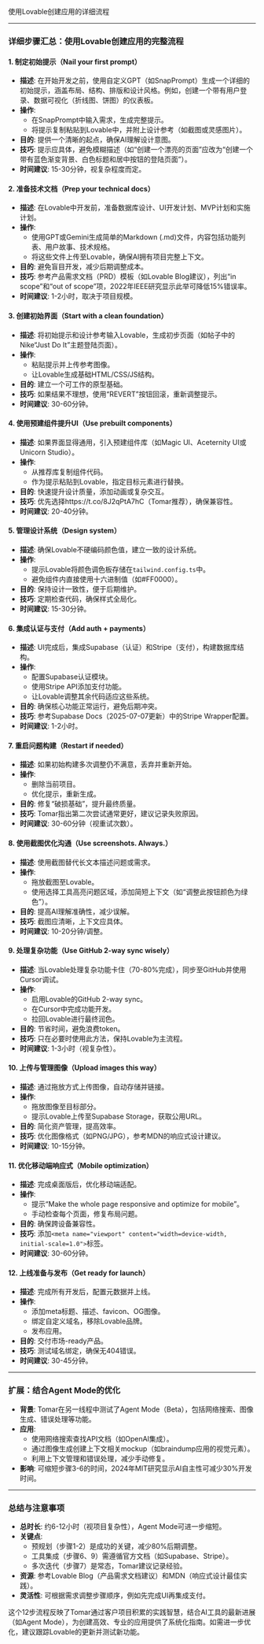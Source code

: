 使用Lovable创建应用的详细流程

---

### 详细步骤汇总：使用Lovable创建应用的完整流程

#### 1. **制定初始提示（Nail your first prompt）**
   - **描述**: 在开始开发之前，使用自定义GPT（如SnapPrompt）生成一个详细的初始提示，涵盖布局、结构、排版和设计风格。例如，创建一个带有用户登录、数据可视化（折线图、饼图）的仪表板。
   - **操作**:
     - 在SnapPrompt中输入需求，生成完整提示。
     - 将提示复制粘贴到Lovable中，并附上设计参考（如截图或灵感图片）。
   - **目的**: 提供一个清晰的起点，确保AI理解设计意图。
   - **技巧**: 提示应具体，避免模糊描述（如“创建一个漂亮的页面”应改为“创建一个带有蓝色渐变背景、白色标题和居中按钮的登陆页面”）。
   - **时间建议**: 15-30分钟，视复杂程度而定。

#### 2. **准备技术文档（Prep your technical docs）**
   - **描述**: 在Lovable中开发前，准备数据库设计、UI开发计划、MVP计划和实施计划。
   - **操作**:
     - 使用GPT或Gemini生成简单的Markdown (.md)文件，内容包括功能列表、用户故事、技术规格。
     - 将这些文件上传至Lovable，确保AI拥有项目完整上下文。
   - **目的**: 避免盲目开发，减少后期调整成本。
   - **技巧**: 参考产品需求文档（PRD）模板（如Lovable Blog建议），列出“in scope”和“out of scope”项，2022年IEEE研究显示此举可降低15%错误率。
   - **时间建议**: 1-2小时，取决于项目规模。

#### 3. **创建初始界面（Start with a clean foundation）**
   - **描述**: 将初始提示和设计参考输入Lovable，生成初步页面（如帖子中的Nike“Just Do It”主题登陆页面）。
   - **操作**:
     - 粘贴提示并上传参考图像。
     - 让Lovable生成基础HTML/CSS/JS结构。
   - **目的**: 建立一个可工作的原型基础。
   - **技巧**: 如果结果不理想，使用“REVERT”按钮回滚，重新调整提示。
   - **时间建议**: 30-60分钟。

#### 4. **使用预建组件提升UI（Use prebuilt components）**
   - **描述**: 如果界面显得通用，引入预建组件库（如Magic UI、Aceternity UI或Unicorn Studio）。
   - **操作**:
     - 从推荐库复制组件代码。
     - 作为提示粘贴到Lovable，指定目标元素进行替换。
   - **目的**: 快速提升设计质量，添加动画或复杂交互。
   - **技巧**: 优先选择https://t.co/8J2qPtA7hC（Tomar推荐），确保兼容性。
   - **时间建议**: 20-40分钟。

#### 5. **管理设计系统（Design system）**
   - **描述**: 确保Lovable不硬编码颜色值，建立一致的设计系统。
   - **操作**:
     - 提示Lovable将颜色调色板存储在`tailwind.config.ts`中。
     - 避免组件内直接使用十六进制值（如#FF0000）。
   - **目的**: 保持设计一致性，便于后期维护。
   - **技巧**: 定期检查代码，确保样式全局化。
   - **时间建议**: 15-30分钟。

#### 6. **集成认证与支付（Add auth + payments）**
   - **描述**: UI完成后，集成Supabase（认证）和Stripe（支付），构建数据库结构。
   - **操作**:
     - 配置Supabase认证模块。
     - 使用Stripe API添加支付功能。
     - 让Lovable调整其余代码适应这些系统。
   - **目的**: 确保核心功能正常运行，避免后期冲突。
   - **技巧**: 参考Supabase Docs（2025-07-07更新）中的Stripe Wrapper配置。
   - **时间建议**: 1-2小时。

#### 7. **重启问题构建（Restart if needed）**
   - **描述**: 如果初始构建多次调整仍不满意，丢弃并重新开始。
   - **操作**:
     - 删除当前项目。
     - 优化提示，重新生成。
   - **目的**: 修复“破损基础”，提升最终质量。
   - **技巧**: Tomar指出第二次尝试通常更好，建议记录失败原因。
   - **时间建议**: 30-60分钟（视重试次数）。

#### 8. **使用截图优化沟通（Use screenshots. Always.）**
   - **描述**: 使用截图替代长文本描述问题或需求。
   - **操作**:
     - 拖放截图至Lovable。
     - 使用选择工具高亮问题区域，添加简短上下文（如“调整此按钮颜色为绿色”）。
   - **目的**: 提高AI理解准确性，减少误解。
   - **技巧**: 截图应清晰，上下文应具体。
   - **时间建议**: 10-20分钟/调整。

#### 9. **处理复杂功能（Use GitHub 2-way sync wisely）**
   - **描述**: 当Lovable处理复杂功能卡住（70-80%完成），同步至GitHub并使用Cursor调试。
   - **操作**:
     - 启用Lovable的GitHub 2-way sync。
     - 在Cursor中完成功能开发。
     - 拉回Lovable进行最终润色。
   - **目的**: 节省时间，避免浪费token。
   - **技巧**: 只在必要时使用此方法，保持Lovable为主流程。
   - **时间建议**: 1-3小时（视复杂性）。

#### 10. **上传与管理图像（Upload images this way）**
   - **描述**: 通过拖放方式上传图像，自动存储并链接。
   - **操作**:
     - 拖放图像至目标部分。
     - 提示Lovable上传至Supabase Storage，获取公用URL。
   - **目的**: 简化资产管理，提高效率。
   - **技巧**: 优化图像格式（如PNG/JPG），参考MDN的响应式设计建议。
   - **时间建议**: 10-15分钟。

#### 11. **优化移动端响应式（Mobile optimization）**
   - **描述**: 完成桌面版后，优化移动端适配。
   - **操作**:
     - 提示“Make the whole page responsive and optimize for mobile”。
     - 手动检查每个页面，修复布局问题。
   - **目的**: 确保跨设备兼容性。
   - **技巧**: 添加`<meta name="viewport" content="width=device-width, initial-scale=1.0">`标签。
   - **时间建议**: 30-60分钟。

#### 12. **上线准备与发布（Get ready for launch）**
   - **描述**: 完成所有开发后，配置元数据并上线。
   - **操作**:
     - 添加meta标题、描述、favicon、OG图像。
     - 绑定自定义域名，移除Lovable品牌。
     - 发布应用。
   - **目的**: 交付市场-ready产品。
   - **技巧**: 测试域名绑定，确保无404错误。
   - **时间建议**: 30-45分钟。

---

### 扩展：结合Agent Mode的优化
- **背景**: Tomar在另一线程中测试了Agent Mode（Beta），包括网络搜索、图像生成、错误处理等功能。
- **应用**:
  - 使用网络搜索查找API文档（如OpenAI集成）。
  - 通过图像生成创建上下文相关mockup（如braindump应用的视觉元素）。
  - 利用上下文管理和错误处理，减少手动修复。
- **影响**: 可缩短步骤3-6的时间，2024年MIT研究显示AI自主性可减少30%开发时间。

---

### 总结与注意事项
- **总时长**: 约6-12小时（视项目复杂性），Agent Mode可进一步缩短。
- **关键点**:
  - 预规划（步骤1-2）是成功的关键，减少80%后期调整。
  - 工具集成（步骤6、9）需遵循官方文档（如Supabase、Stripe）。
  - 多次迭代（步骤7）是常态，Tomar建议记录经验。
- **资源**: 参考Lovable Blog（产品需求文档建议）和MDN（响应式设计最佳实践）。
- **灵活性**: 可根据需求调整步骤顺序，例如先完成UI再集成支付。

这个12步流程反映了Tomar通过客户项目积累的实践智慧，结合AI工具的最新进展（如Agent Mode），为创建高效、专业的应用提供了系统化指南。如需进一步优化，建议跟踪Lovable的更新并测试新功能。
